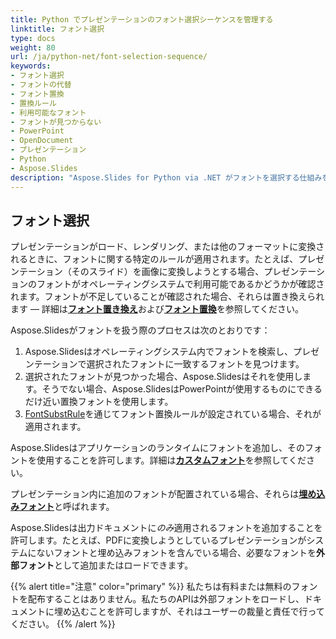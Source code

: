 ```yaml
---
title: Python でプレゼンテーションのフォント選択シーケンスを管理する
linktitle: フォント選択
type: docs
weight: 80
url: /ja/python-net/font-selection-sequence/
keywords:
- フォント選択
- フォントの代替
- フォント置換
- 置換ルール
- 利用可能なフォント
- フォントが見つからない
- PowerPoint
- OpenDocument
- プレゼンテーション
- Python
- Aspose.Slides
description: "Aspose.Slides for Python via .NET がフォントを選択する仕組みを理解し、PPT、PPTX、ODP ファイルを鮮明かつ一貫性のある表示で提供する方法を学び、スライドを改善しましょう。"
---
```


## フォント選択

プレゼンテーションがロード、レンダリング、または他のフォーマットに変換されるときに、フォントに関する特定のルールが適用されます。たとえば、プレゼンテーション（そのスライド）を画像に変換しようとする場合、プレゼンテーションのフォントがオペレーティングシステムで利用可能であるかどうかが確認されます。フォントが不足していることが確認された場合、それらは置き換えられます — 詳細は[**フォント置き換え**](https://docs.aspose.com/slides/python-net/font-replacement/)および[**フォント置換**](https://docs.aspose.com/slides/python-net/font-substitution/)を参照してください。

Aspose.Slidesがフォントを扱う際のプロセスは次のとおりです：

1. Aspose.Slidesはオペレーティングシステム内でフォントを検索し、プレゼンテーションで選択されたフォントに一致するフォントを見つけます。
2. 選択されたフォントが見つかった場合、Aspose.Slidesはそれを使用します。そうでない場合、Aspose.SlidesはPowerPointが使用するものにできるだけ近い置換フォントを使用します。
3. [FontSubstRule](https://reference.aspose.com/slides/python-net/aspose.slides/fontsubstrule/)を通じてフォント置換ルールが設定されている場合、それが適用されます。

Aspose.Slidesはアプリケーションのランタイムにフォントを追加し、そのフォントを使用することを許可します。詳細は[**カスタムフォント**](https://docs.aspose.com/slides/python-net/custom-font/)を参照してください。

プレゼンテーション内に追加のフォントが配置されている場合、それらは[**埋め込みフォント**](https://docs.aspose.com/slides/python-net/embedded-font/)と呼ばれます。

Aspose.Slidesは出力ドキュメントに*のみ*適用されるフォントを追加することを許可します。たとえば、PDFに変換しようとしているプレゼンテーションがシステムにないフォントと埋め込みフォントを含んでいる場合、必要なフォントを**外部フォント**として追加またはロードできます。

{{% alert title="注意" color="primary" %}} 
私たちは有料または無料のフォントを配布することはありません。私たちのAPIは外部フォントをロードし、ドキュメントに埋め込むことを許可しますが、それはユーザーの裁量と責任で行ってください。
{{% /alert %}}